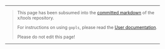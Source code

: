 ----

> This page has been subsumed into the [committed markdown](https://github.com/golang/tools/blob/master/gopls/README.md) of the x/tools repository.
>
> For instructions on using `gopls`, please read the [User documentation](https://github.com/golang/tools/blob/master/gopls/doc/user.md). 
> 
> Please do not edit this page!
----
